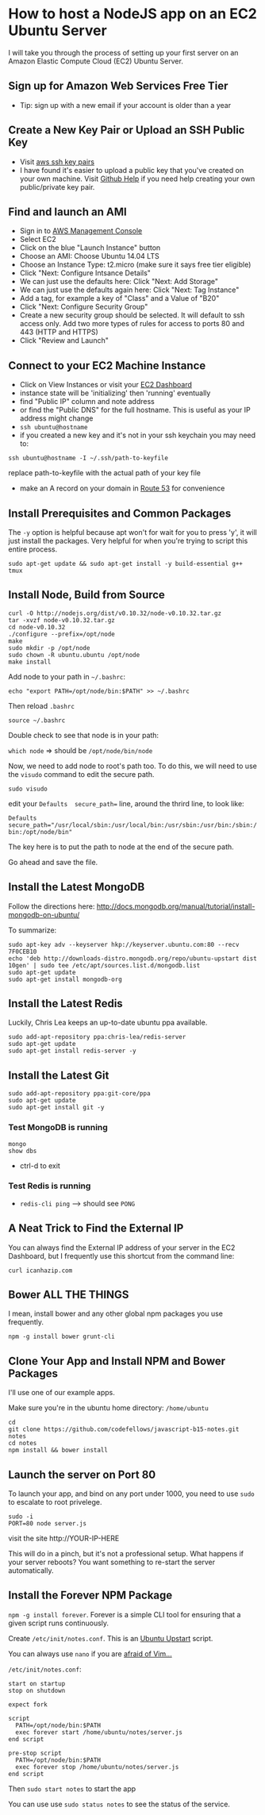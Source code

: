 # How to host a NodeJS app on an EC2 Ubuntu Server

I will take you through the process of setting up your first server on an Amazon
Elastic Compute Cloud (EC2) Ubuntu Server.

## Sign up for Amazon Web Services Free Tier
- Tip: sign up with a new email if your account is older than a year

## Create a New Key Pair or Upload an SSH Public Key
- Visit [aws ssh key pairs](https://console.aws.amazon.com/ec2/v2/home?region=us-east-1#KeyPairs:)
- I have found it's easier to upload a public key that you've created on your own
machine. Visit [Github Help](https://help.github.com/articles/generating-ssh-keys)
if you need help creating your own public/private key pair.

## Find and launch an AMI
- Sign in to [AWS Management Console](http://aws.amazon.com/console/)
- Select EC2
- Click on the blue "Launch Instance" button
- Choose an AMI: Choose Ubuntu 14.04 LTS
- Choose an Instance Type: t2.micro (make sure it says free tier eligible)
- Click "Next: Configure Intsance Details"
- We can just use the defaults here: Click "Next: Add Storage"
- We can just use the defaults again here: Click "Next: Tag Instance"
- Add a tag, for example a key of "Class" and a Value of "B20"
- Click "Next: Configure Security Group"
- Create a new security group should be selected. It will default to ssh access
only. Add two more types of rules for access to ports 80 and 443 (HTTP and HTTPS)
- Click "Review and Launch"

## Connect to your EC2 Machine Instance
- Click on View Instances or visit your [EC2 Dashboard](https://console.aws.amazon.com/ec2/v2/home?region=us-east-1#Instances:)
- instance state will be 'initializing' then 'running' eventually
- find "Public IP" column and note address
- or find the "Public DNS" for the full hostname. This is useful as your IP address might change
- `ssh ubuntu@hostname`
- if you created a new key and it's not in your ssh keychain you may need to:

`ssh ubuntu@hostname -I ~/.ssh/path-to-keyfile`

 replace path-to-keyfile with the actual path of your key file

- make an A record on your domain in [Route 53](http://aws.amazon.com/route53/)
	 for convenience

## Install Prerequisites and Common Packages

The `-y` option is helpful because apt won't for wait for you to press 'y', it
will just install the packages. Very helpful for when you're trying to script
this entire process.

```
sudo apt-get update && sudo apt-get install -y build-essential g++ tmux
```

## Install Node, Build from Source

```
curl -O http://nodejs.org/dist/v0.10.32/node-v0.10.32.tar.gz
tar -xvzf node-v0.10.32.tar.gz
cd node-v0.10.32
./configure --prefix=/opt/node
make
sudo mkdir -p /opt/node
sudo chown -R ubuntu.ubuntu /opt/node
make install
```

Add node to your path in `~/.bashrc`:

`echo "export PATH=/opt/node/bin:$PATH" >> ~/.bashrc`

Then reload `.bashrc`

`source ~/.bashrc`

Double check to see that node is in your path:

`which node` => should be `/opt/node/bin/node`

Now, we need to add node to root's path too. To do this, we will need to use the
`visudo` command to edit the secure path.

`sudo visudo`

edit your `Defaults  secure_path=` line, around the thrird line, to look like:

`Defaults        secure_path="/usr/local/sbin:/usr/local/bin:/usr/sbin:/usr/bin:/sbin:/bin:/opt/node/bin"`

The key here is to put the path to node at the end of the secure path.

Go ahead and save the file.

## Install the Latest MongoDB
Follow the directions here:
http://docs.mongodb.org/manual/tutorial/install-mongodb-on-ubuntu/

To summarize:
```
sudo apt-key adv --keyserver hkp://keyserver.ubuntu.com:80 --recv 7F0CEB10
echo 'deb http://downloads-distro.mongodb.org/repo/ubuntu-upstart dist 10gen' | sudo tee /etc/apt/sources.list.d/mongodb.list
sudo apt-get update
sudo apt-get install mongodb-org
```

## Install the Latest Redis

Luckily, Chris Lea keeps an up-to-date ubuntu ppa available.

```
sudo add-apt-repository ppa:chris-lea/redis-server
sudo apt-get update
sudo apt-get install redis-server -y
```

## Install the Latest Git
```
sudo add-apt-repository ppa:git-core/ppa
sudo apt-get update
sudo apt-get install git -y
```

### Test MongoDB is running

```
mongo
show dbs
```
- ctrl-d to exit

### Test Redis is running
- `redis-cli ping` --> should see  `PONG`

## A Neat Trick to Find the External IP
You can always find the External IP address of your server in the EC2 Dashboard,
but I frequently use this shortcut from the command line:

`curl icanhazip.com`

## Bower ALL THE THINGS
I mean, install bower and any other global npm packages you use frequently.

`npm -g install bower grunt-cli`

## Clone Your App and Install NPM and Bower Packages

I'll use one of our example apps. 

Make sure you're in the ubuntu home directory: `/home/ubuntu` 

```
cd
git clone https://github.com/codefellows/javascript-b15-notes.git notes
cd notes
npm install && bower install
```

## Launch the server on Port 80

To launch your app, and bind on any port under 1000, you need to use `sudo` to 
escalate to root privelege.

```
sudo -i
PORT=80 node server.js
```
visit the site http://YOUR-IP-HERE

This will do in a pinch, but it's not a professional setup. What happens if your
server reboots? You want something to re-start the server automatically.

## Install the Forever NPM Package

`npm -g install forever`. Forever is a simple CLI tool for ensuring that a given script runs continuously.

Create `/etc/init/notes.conf`. This is an [Ubuntu Upstart](http://en.wikipedia.org/wiki/Upstart) script.

You can always use `nano` if you are [afraid of Vim&hellip;](http://vim-adventures.com)

`/etc/init/notes.conf`:
```
start on startup
stop on shutdown

expect fork

script
  PATH=/opt/node/bin:$PATH
  exec forever start /home/ubuntu/notes/server.js
end script

pre-stop script
  PATH=/opt/node/bin:$PATH
  exec forever stop /home/ubuntu/notes/server.js
end script
```

Then `sudo start notes` to start the app

You can use use `sudo status notes` to see the status of the service.
